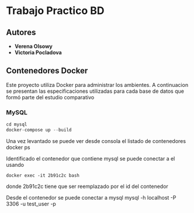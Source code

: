 # Trabajo Practico BD

## Autores

- **Verena Olsowy** 
- **Victoria Pocladova** 

## Contenedores Docker
Este proyecto utiliza Docker para administrar los ambientes. 
A continuacion se presentan las especificaciones utilizadas para cada base de datos que formó parte del estudio comparativo


### MySQL

``````python
cd mysql
docker-compose up --build
``````

Una vez levantado se puede ver desde consola el listado de contenedores
docker ps

Identificado el contenedor que contiene mysql se puede conectar a el usando
``````
docker exec -it 2b91c2c bash
``````
donde 2b91c2c tiene que ser reemplazado por el id del contenedor

Desde el contenedor se puede conectar a mysql
mysql -h localhost -P 3306 -u test_user -p
